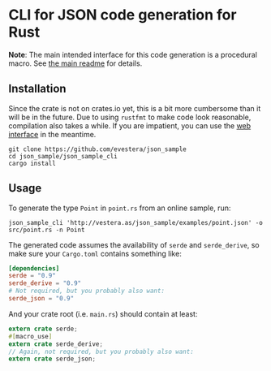 # CLI for JSON code generation for Rust

**Note**: The main intended interface for this code generation is a procedural macro. See [the main readme](../README.md) for details.


## Installation

Since the crate is not on crates.io yet, this is a bit more cumbersome than it will be in the future. Due to using `rustfmt` to make code look reasonable, compilation also takes a while. If you are impatient, you can use the [web interface](../README.md#web-interface) in the meantime.

```
git clone https://github.com/evestera/json_sample
cd json_sample/json_sample_cli
cargo install
```


## Usage

To generate the type `Point` in `point.rs` from an online sample, run:

```
json_sample_cli 'http://vestera.as/json_sample/examples/point.json' -o src/point.rs -n Point
```

The generated code assumes the availability of `serde` and `serde_derive`, so make sure your `Cargo.toml` contains something like:

```toml
[dependencies]
serde = "0.9"
serde_derive = "0.9"
# Not required, but you probably also want:
serde_json = "0.9"
```

And your crate root (i.e. `main.rs`) should contain at least:

```rust
extern crate serde;
#[macro_use]
extern crate serde_derive;
// Again, not required, but you probably also want:
extern crate serde_json;
```

